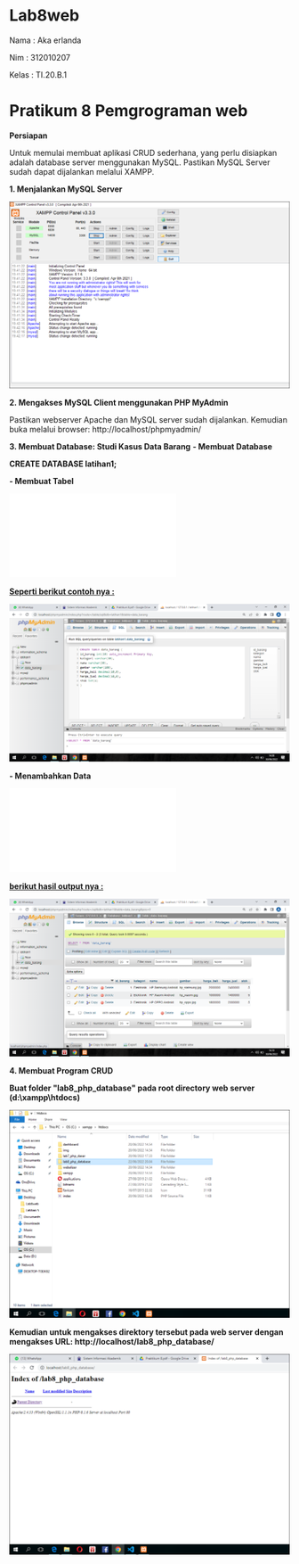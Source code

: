 # Lab8web

Nama    : Aka erlanda

Nim     : 312010207

Kelas   : TI.20.B.1

# Pratikum 8 Pemgrograman web

<b>Persiapan</b>

Untuk memulai membuat aplikasi CRUD sederhana, yang perlu disiapkan adalah database server menggunakan MySQL. Pastikan MySQL Server sudah dapat dijalankan melalui XAMPP.

<b>1. Menjalankan MySQL Server</b>

![img](gambar/png.1.PNG)

<b>2. Mengakses MySQL Client menggunakan PHP MyAdmin</b>

Pastikan webserver Apache dan MySQL server sudah dijalankan. Kemudian buka melalui browser: http://localhost/phpmyadmin/

<b>3. Membuat Database: Studi Kasus Data Barang</b>
<b>- Membuat Database<b>

CREATE DATABASE latihan1;

<b>- Membuat Tabel</b>

![img](gambar/1.sql)

<u>Seperti berikut contoh nya :</u>

![img](gambar/png.2.png)

<b>- Menambahkan Data</b>

![img](gambar/2.sql)

<u>berikut hasil output nya :</u>

![img](gambar/png.3.png)

<b>4. Membuat Program CRUD</b>

Buat folder "lab8_php_database" pada root directory web server (d:\xampp\htdocs)

![img](gambar/png.4.PNG)

Kemudian untuk mengakses direktory tersebut pada web server dengan mengakses URL: http://localhost/lab8_php_database/

![img](gambar/png.5.PNG)

